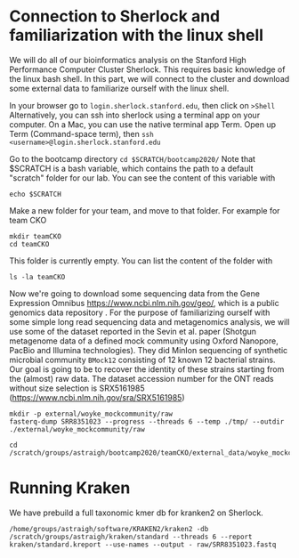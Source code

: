 # Connection to Sherlock and familiarization with the linux shell

We will do all of our bioinformatics analysis on the Stanford High Performance Computer Cluster Sherlock. This requires basic knowledge of the linux bash shell. In this part, we will connect to the cluster and download some external data to familiarize ourself with the linux shell. 

In your browser go to `login.sherlock.stanford.edu`, then click on `>Shell`
Alternatively, you can ssh into sherlock using a terminal app on your computer. On a Mac, you can use the native terminal app Term. Open up Term (Command-space term), then
`ssh <username>@login.sherlock.stanford.edu`

Go to the bootcamp directory
`cd $SCRATCH/bootcamp2020/`
Note that $SCRATCH is a bash variable, which contains the path to a default "scratch" folder for our lab. You can see the content of this variable with
```
echo $SCRATCH
```

Make a new folder for your team, and move to that folder. For example for team CKO
```
mkdir teamCKO
cd teamCKO
```

This folder is currently empty. You can list the content of the folder with 
```
ls -la teamCKO
```

Now we're going to download some sequencing data from the Gene Expression Omnibus https://www.ncbi.nlm.nih.gov/geo/, which is a public genomics data repository . For the purpose of familiarizing ourself with some simple long read sequencing data and metagenomics analysis, we will use some of the dataset reported in the Sevin et al. paper (Shotgun metagenome data of a defined mock community using Oxford Nanopore, PacBio and Illumina technologies). They did MinIon sequencing of synthetic microbial community `BMock12` consisting of 12 known 12 bacterial strains. Our goal is going to be to recover the identity of these strains starting from the (almost) raw data. The dataset accession number for the ONT reads without size selection is SRX5161985 (https://www.ncbi.nlm.nih.gov/sra/SRX5161985) 

```
mkdir -p external/woyke_mockcommunity/raw
fasterq-dump SRR8351023 --progress --threads 6 --temp ./tmp/ --outdir ./external/woyke_mockcommunity/raw

cd /scratch/groups/astraigh/bootcamp2020/teamCKO/external_data/woyke_mockcommunity
```

# Running Kraken
We have prebuild a full taxonomic kmer db for kranken2 on Sherlock. 

```
/home/groups/astraigh/software/KRAKEN2/kraken2 -db /scratch/groups/astraigh/kraken/standard --threads 6 --report kraken/standard.kreport --use-names --output - raw/SRR8351023.fastq
```


